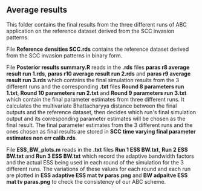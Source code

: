## Average results ##
This folder contains the final results from the three different runs of ABC application on the reference dataset derived from the SCC invasion patterns. 

File **Reference densities SCC.rds** contains the reference dataset derived from the SCC invasion patterns in binary form.

File **Posterior results summary.R** reads in the **.rds** files **paras r8 average result run 1.rds**, **paras r10 average result run 2.rds** and **paras r9 average result run 3.rds** which contains the final simulation results from the 3 different runs and the corresponding **.txt** files **Round 8 parameters run 1.txt**, **Round 10 parameters  run 2.txt** and **Round 9 parameters run 3.txt** which contain the final parameter estimates from three different runs. It calculates the multivariate Bhattacharyya distance between the final outputs and the reference dataset, then decides which run's final simulation output and its corresponding parameter estimates will be chosen as the final result. The final parameter estimates from the 3 different runs and the ones chosen as final results are stored in **SCC time varying final parameter estimates non err calib.rds**.  

File **ESS_BW_plots.m** reads in the **.txt** files **Run 1 ESS BW.txt**, **Run 2 ESS BW.txt** and **Run 3 ESS BW.txt** which record the adaptive bandwidth factors and the actual ESS being used in each round of the simulation for the 3 different runs. The variations of these values for each round and each run are plotted in **ESS adaptive ESS mat tv paras.png** and **BW adpaitve ESS mat tv paras.png** to check the consistency of our ABC scheme.  
